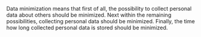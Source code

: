 Data minimization means that first of all, the possibility to collect personal data about others should be minimized. Next within the remaining possibilities, collecting personal data should be minimized. Finally, the time how long collected personal data is stored should be minimized.
